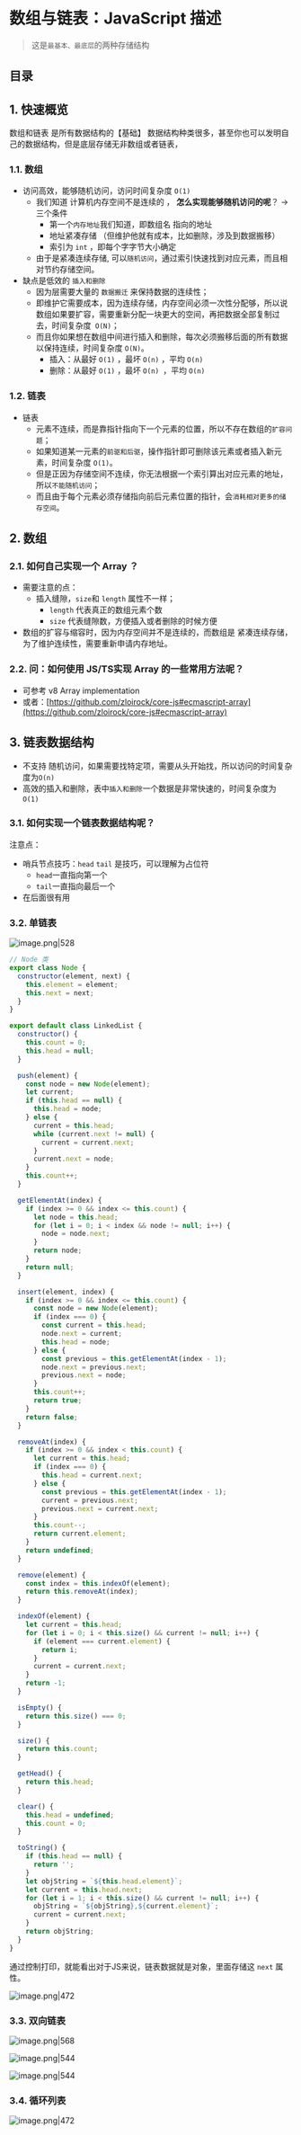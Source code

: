 
# 数组与链表：JavaScript 描述


> 这是`最基本、最底层`的两种存储结构


## 目录
<!-- toc -->
 ## 1. 快速概览 

数组和链表 是所有数据结构的【基础】
数据结构种类很多，甚至你也可以发明自己的数据结构，但是底层存储无非数组或者链表，

### 1.1. 数组 

- 访问高效，能够随机访问，访问时间复杂度 `O(1)` 
	- 我们知道 计算机内存空间不是连续的 ，  **怎么实现能够随机访问的呢**？ →  三个条件
		- 第一个`内存地址`我们知道，即数组名 指向的地址
		- 地址紧凑存储 （但维护他就有成本，比如删除，涉及到数据搬移）
		- 索引为 `int` ，即每个字字节大小确定
	- 由于是紧凑连续存储, 可以`随机访问`，通过索引快速找到对应元素，而且相对节约存储空间。
- 缺点是低效的 `插入和删除`
	- 因为层需要大量的 `数据搬迁` 来保持数据的连续性； 
	- 即维护它需要成本，因为连续存储，内存空间必须一次性分配够，所以说数组如果要扩容，需要重新分配一块更大的空间，再把数据全部复制过去，时间复杂度` O(N)`； 
	- 而且你如果想在数组中间进行插入和删除，每次必须搬移后面的所有数据以保持连续，时间复杂度 `O(N)`。
		- 插入：从最好 `O(1)` ，最坏 `O(n)` ，平均 `O(n)`
		- 删除：从最好 `O(1)` ，最坏 `O(n) `，平均 `O(n)`

### 1.2. 链表

- 链表 
	- 元素不连续，而是靠指针指向下一个元素的位置，所以不存在数组的`扩容问题`；
	- 如果知道某一元素的`前驱和后驱`，操作指针即可删除该元素或者插入新元素，时间复杂度 `O(1)`。
	- 但是正因为存储空间不连续，你无法根据一个索引算出对应元素的地址，所以`不能随机访问`；
	- 而且由于每个元素必须存储指向前后元素位置的指针，会`消耗相对更多的储存空间`。

## 2. 数组

### 2.1. 如何自己实现一个 Array ？

- 需要注意的点：
	- 插入缝隙，`size`和 `length` 属性不一样；
		- `length` 代表真正的数组元素个数
		- `size` 代表缝隙数，方便插入或者删除的时候方便 
- 数组的扩容与缩容时，因为内存空间并不是连续的，而数组是 紧凑连续存储， 为了维护连续性，需要重新申请内存地址。

### 2.2. 问：如何使用 JS/TS实现 Array 的一些常用方法呢？ 

- 可参考 v8 Array implementation
- 或者：[https://github.com/zloirock/core-js#ecmascript-array](https://github.com/zloirock/core-js#ecmascript-array)

## 3. 链表数据结构

- 不支持 随机访问，如果需要找特定项，需要从头开始找，所以访问的时间复杂度为`O(n)`
- 高效的插入和删除，表中`插入和删除`一个数据是非常快速的，时间复杂度为 `O(1)` 

### 3.1. 如何实现一个链表数据结构呢？

注意点：
- 哨兵节点技巧：`head` `tail` 是技巧，可以理解为占位符
	- `head`一直指向第一个
	- `tail`一直指向最后一个
- 在后面很有用

### 3.2. 单链表

![image.png|528](https://832-1310531898.cos.ap-beijing.myqcloud.com/0542898d8fa6d910736fb27fba9b60f6.png)

```javascript
// Node 类 
export class Node {
  constructor(element, next) {
    this.element = element;
    this.next = next;
  }
}

export default class LinkedList {
  constructor() {
    this.count = 0;
    this.head = null;
  }

  push(element) {
    const node = new Node(element);
    let current;
    if (this.head == null) {
      this.head = node;
    } else {
      current = this.head;
      while (current.next != null) {
        current = current.next;
      }
      current.next = node;
    }
    this.count++;
  }

  getElementAt(index) {
    if (index >= 0 && index <= this.count) {
      let node = this.head;
      for (let i = 0; i < index && node != null; i++) {
        node = node.next;
      }
      return node;
    }
    return null;
  }

  insert(element, index) {
    if (index >= 0 && index <= this.count) {
      const node = new Node(element);
      if (index === 0) {
        const current = this.head;
        node.next = current;
        this.head = node;
      } else {
        const previous = this.getElementAt(index - 1);
        node.next = previous.next;
        previous.next = node;
      }
      this.count++;
      return true;
    }
    return false;
  }

  removeAt(index) {
    if (index >= 0 && index < this.count) {
      let current = this.head;
      if (index === 0) {
        this.head = current.next;
      } else {
        const previous = this.getElementAt(index - 1);
        current = previous.next;
        previous.next = current.next;
      }
      this.count--;
      return current.element;
    }
    return undefined;
  }

  remove(element) {
    const index = this.indexOf(element);
    return this.removeAt(index);
  }

  indexOf(element) {
    let current = this.head;
    for (let i = 0; i < this.size() && current != null; i++) {
      if (element === current.element) {
        return i;
      }
      current = current.next;
    }
    return -1;
  }

  isEmpty() {
    return this.size() === 0;
  }

  size() {
    return this.count;
  }

  getHead() {
    return this.head;
  }

  clear() {
    this.head = undefined;
    this.count = 0;
  }

  toString() {
    if (this.head == null) {
      return '';
    }
    let objString = `${this.head.element}`;
    let current = this.head.next;
    for (let i = 1; i < this.size() && current != null; i++) {
      objString = `${objString},${current.element}`;
      current = current.next;
    }
    return objString;
  }
}
```

通过控制打印，就能看出对于JS来说，链表数据就是对象，里面存储这 `next` 属性。

![image.png|472](https://832-1310531898.cos.ap-beijing.myqcloud.com/389820c4f9173393d6149c2491f7b31b.png)

### 3.3. 双向链表

![image.png|568](https://832-1310531898.cos.ap-beijing.myqcloud.com/8f6dc869c193063aad199bcc490cd88e.png)

![image.png|544](https://832-1310531898.cos.ap-beijing.myqcloud.com/4c700a89c496baf7fd654ed318a75acb.png)

![image.png|544](https://832-1310531898.cos.ap-beijing.myqcloud.com/217f996a736b94f64b1fbed202804866.png)

### 3.4. 循环列表

![image.png|472](https://832-1310531898.cos.ap-beijing.myqcloud.com/5975cb8f5b90f5e00b94c59eed80e557.png)

